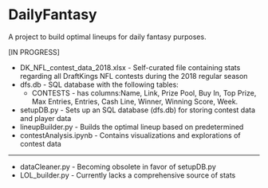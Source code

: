 # DailyFantasy
A project to build optimal lineups for daily fantasy purposes.

[IN PROGRESS]

* DK_NFL_contest_data_2018.xlsx - Self-curated file containing stats regarding all DraftKings NFL contests during the 2018 regular season
* dfs.db - SQL database with the following tables:
	* CONTESTS - has columns:Name, Link, Prize Pool, Buy In, Top Prize, Max Entries,
	Entries, Cash Line, Winner, Winning Score, Week.
* setupDB.py - Sets up an SQL database (dfs.db) for storing contest data and player data
* lineupBuilder.py - Builds the optimal lineup based on predetermined 
* contestAnalysis.ipynb - Contains visualizations and explorations of contest data
------
* dataCleaner.py - Becoming obsolete in favor of setupDB.py
* LOL_builder.py - Currently lacks a comprehensive source of stats




